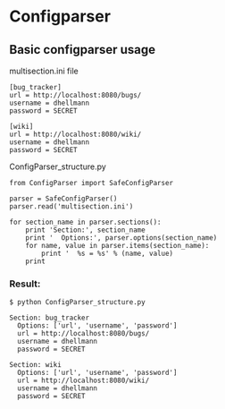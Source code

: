 # Configparser

## Basic configparser usage

multisection.ini file

```text
[bug_tracker]
url = http://localhost:8080/bugs/
username = dhellmann
password = SECRET

[wiki]
url = http://localhost:8080/wiki/
username = dhellmann
password = SECRET
```

ConfigParser\_structure.py

```text
from ConfigParser import SafeConfigParser

parser = SafeConfigParser()
parser.read('multisection.ini')

for section_name in parser.sections():
    print 'Section:', section_name
    print '  Options:', parser.options(section_name)
    for name, value in parser.items(section_name):
        print '  %s = %s' % (name, value)
    print
```

### Result:

```text
$ python ConfigParser_structure.py

Section: bug_tracker
  Options: ['url', 'username', 'password']
  url = http://localhost:8080/bugs/
  username = dhellmann
  password = SECRET

Section: wiki
  Options: ['url', 'username', 'password']
  url = http://localhost:8080/wiki/
  username = dhellmann
  password = SECRET
```

